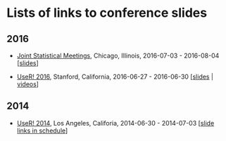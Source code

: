 # Lists of links to conference slides

## 2016

- [Joint Statistical Meetings](https://www.amstat.org/meetings/jsm/2016/), Chicago, Illinois, 2016-07-03 - 2016-08-04
  \[[slides](https://github.com/kbroman/JSM2016slides)\]

- [UseR! 2016](http://user2016.org/), Stanford, California, 2016-06-27 - 2016-06-30
  \[[slides](https://rweekly.org/user2016.html) | [videos](https://channel9.msdn.com/Events/useR-international-R-User-conference/useR2016)\]

## 2014

- [UseR! 2014](http://user2014.stat.ucla.edu/), Los Angeles,
  Califoria, 2014-06-30 - 2014-07-03
  \[[slide links in schedule](http://user2014.stat.ucla.edu/#schedule)\]
